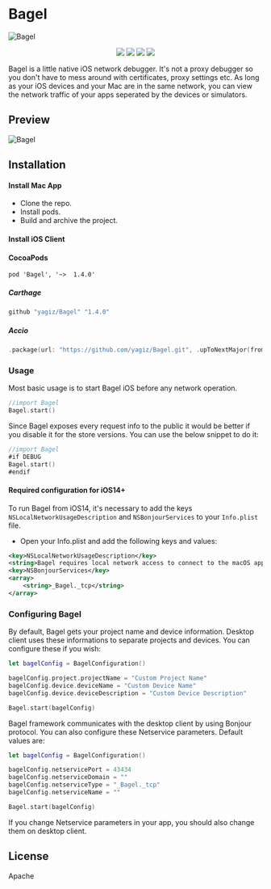 # Bagel
![Bagel](https://github.com/yagiz/Bagel/blob/master/assets/header.png?raw=true)
<p align="center">
    <a href="https://github.com/CocoaPods/CocoaPods" alt="CocoaPods">
        <img src="https://img.shields.io/badge/CocoaPods-compatible-4BC51D.svg?style=flat" /></a>
    <a href="https://github.com/Carthage/Carthage" alt="Carthage">
        <img src="https://img.shields.io/badge/Carthage-compatible-4BC51D.svg?style=flat" /></a>
    <a href="https://github.com/JamitLabs/Accio" alt="Accio">
        <img src="https://img.shields.io/badge/Accio-supported-0A7CF5.svg?style=flat" /></a>
    <a href="https://github.com/yagiz/Bagel/releases" alt="Version">
        <img src="https://img.shields.io/github/release/yagiz/Bagel.svg" /></a>
</p>

Bagel is a little native iOS network debugger. It's not a proxy debugger so you don't have to mess around with certificates, proxy settings etc. As long as your iOS devices and your Mac are in the same network, you can view the network traffic of your apps seperated by the devices or simulators.

## Preview
![Bagel](https://github.com/yagiz/Bagel/blob/develop/assets/screenshot.png?raw=true)
## Installation
#### Install Mac App
- Clone the repo.
- Install pods.
- Build and archive the project.
#### Install iOS Client
#### CocoaPods
```shhttps://img.shields.io/badge/version-1.3.1-blue.svg?style=flat
pod 'Bagel', '~>  1.4.0'
```
##### Carthage
```sh
github "yagiz/Bagel" "1.4.0"
```
##### Accio
```swift
.package(url: "https://github.com/yagiz/Bagel.git", .upToNextMajor(from: "1.4.0")),
```

### Usage
Most basic usage is to start Bagel iOS before any network operation. 
```swift
//import Bagel
Bagel.start()
```
Since Bagel exposes every request info to the public it would be better if you disable it for the store versions. You can use the below snippet to do it:
```swift
//import Bagel
#if DEBUG
Bagel.start()
#endif
```

#### Required configuration for iOS14+
To run Bagel from iOS14, it's necessary to add the keys `NSLocalNetworkUsageDescription` and `NSBonjourServices` to your `Info.plist` file.
- Open your Info.plist and add the following keys and values:
```xml
<key>NSLocalNetworkUsageDescription</key>
<string>Bagel requires local network access to connect to the macOS app.</string>
<key>NSBonjourServices</key>
<array>
    <string>_Bagel._tcp</string>
</array>
```

###  Configuring Bagel
By default, Bagel gets your project name and device information. Desktop client uses these informations to separate projects and devices. You can configure these if you wish:
```swift
let bagelConfig = BagelConfiguration()

bagelConfig.project.projectName = "Custom Project Name"
bagelConfig.device.deviceName = "Custom Device Name"
bagelConfig.device.deviceDescription = "Custom Device Description"

Bagel.start(bagelConfig)
```
Bagel framework communicates with the desktop client by using Bonjour protocol. You can also configure these Netservice parameters. Default values are:

```swift
let bagelConfig = BagelConfiguration()

bagelConfig.netservicePort = 43434
bagelConfig.netserviceDomain = ""
bagelConfig.netserviceType = "_Bagel._tcp"
bagelConfig.netserviceName = ""

Bagel.start(bagelConfig)
```
If you change Netservice parameters in your app, you should also change them on desktop client.

License
----
Apache
